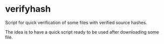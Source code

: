 # verifyhash
Script for quick verification of some files with verified source hashes.

The idea is to have a quick script ready to be used after downloading some file.
